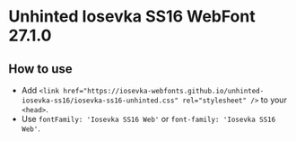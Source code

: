# Unhinted Iosevka SS16 WebFont 27.1.0

## How to use

- Add `<link href="https://iosevka-webfonts.github.io/unhinted-iosevka-ss16/iosevka-ss16-unhinted.css" rel="stylesheet" />` to your `<head>`.
- Use `fontFamily: 'Iosevka SS16 Web'` or `font-family: 'Iosevka SS16 Web'`.
